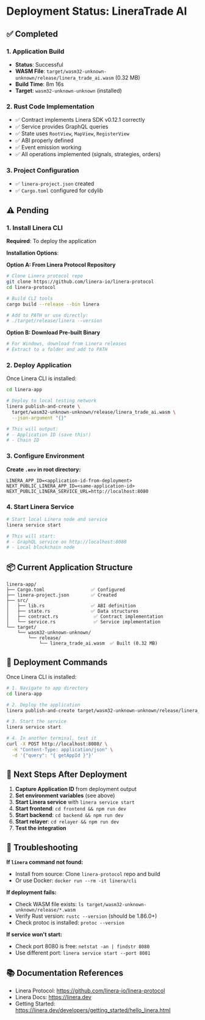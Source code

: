 # Deployment Status: LineraTrade AI

## ✅ Completed

### 1. Application Build
- **Status**: Successful
- **WASM File**: `target/wasm32-unknown-unknown/release/linera_trade_ai.wasm` (0.32 MB)
- **Build Time**: 8m 16s
- **Target**: `wasm32-unknown-unknown` (installed)

### 2. Rust Code Implementation
- ✅ Contract implements Linera SDK v0.12.1 correctly
- ✅ Service provides GraphQL queries
- ✅ State uses `RootView`, `MapView`, `RegisterView`
- ✅ ABI properly defined
- ✅ Event emission working
- ✅ All operations implemented (signals, strategies, orders)

### 3. Project Configuration
- ✅ `linera-project.json` created
- ✅ `Cargo.toml` configured for cdylib

## ⚠️ Pending

### 1. Install Linera CLI
**Required**: To deploy the application

**Installation Options**:

**Option A: From Linera Protocol Repository**
```bash
# Clone Linera protocol repo
git clone https://github.com/linera-io/linera-protocol
cd linera-protocol

# Build CLI tools
cargo build --release --bin linera

# Add to PATH or use directly:
# ./target/release/linera --version
```

**Option B: Download Pre-built Binary**
```bash
# For Windows, download from Linera releases
# Extract to a folder and add to PATH
```

### 2. Deploy Application

Once Linera CLI is installed:

```bash
cd linera-app

# Deploy to local testing network
linera publish-and-create \
  target/wasm32-unknown-unknown/release/linera_trade_ai.wasm \
  --json-argument "{}"

# This will output:
# - Application ID (save this!)
# - Chain ID
```

### 3. Configure Environment

**Create `.env` in root directory:**
```
LINERA_APP_ID=<application-id-from-deployment>
NEXT_PUBLIC_LINERA_APP_ID=<same-application-id>
NEXT_PUBLIC_LINERA_SERVICE_URL=http://localhost:8080
```

### 4. Start Linera Service

```bash
# Start local Linera node and service
linera service start

# This will start:
# - GraphQL service on http://localhost:8080
# - Local blockchain node
```

## 📦 Current Application Structure

```
linera-app/
├── Cargo.toml                 ✅ Configured
├── linera-project.json        ✅ Created
├── src/
│   ├── lib.rs                 ✅ ABI definition
│   ├── state.rs               ✅ Data structures
│   ├── contract.rs             ✅ Contract implementation
│   └── service.rs              ✅ Service implementation
└── target/
    └── wasm32-unknown-unknown/
        └── release/
            └── linera_trade_ai.wasm  ✅ Built (0.32 MB)
```

## 🚀 Deployment Commands

Once Linera CLI is installed:

```bash
# 1. Navigate to app directory
cd linera-app

# 2. Deploy the application
linera publish-and-create target/wasm32-unknown-unknown/release/linera_trade_ai.wasm --json-argument "{}"

# 3. Start the service
linera service start

# 4. In another terminal, test it
curl -X POST http://localhost:8080/ \
  -H "Content-Type: application/json" \
  -d '{"query": "{ getAppId }"}'
```

## 📝 Next Steps After Deployment

1. **Capture Application ID** from deployment output
2. **Set environment variables** (see above)
3. **Start Linera service** with `linera service start`
4. **Start frontend**: `cd frontend && npm run dev`
5. **Start backend**: `cd backend && npm run dev`
6. **Start relayer**: `cd relayer && npm run dev`
7. **Test the integration**

## 🐛 Troubleshooting

**If `linera` command not found:**
- Install from source: Clone `linera-protocol` repo and build
- Or use Docker: `docker run --rm -it linera/cli`

**If deployment fails:**
- Check WASM file exists: `ls target/wasm32-unknown-unknown/release/*.wasm`
- Verify Rust version: `rustc --version` (should be 1.86.0+)
- Check protoc is installed: `protoc --version`

**If service won't start:**
- Check port 8080 is free: `netstat -an | findstr 8080`
- Use different port: `linera service start --port 8081`

## 📚 Documentation References

- Linera Protocol: https://github.com/linera-io/linera-protocol
- Linera Docs: https://linera.dev
- Getting Started: https://linera.dev/developers/getting_started/hello_linera.html

